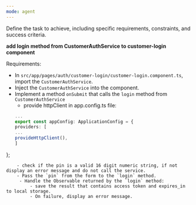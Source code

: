 ```yaml
---
mode: agent
---
```

Define the task to achieve, including specific requirements, constraints, and success criteria.

**add login method from CustomerAuthService to customer-login component**

Requirements:
- In `src/app/pages/auth/customer-login/customer-login.component.ts`, import the `CustomerAuthService`.
- Inject the `CustomerAuthService` into the component.
- Implement a method `onSubmit` that calls the `login` method from `CustomerAuthService`
    - provide httpClient in app.config.ts file:
    ```typescript
    ...
    export const appConfig: ApplicationConfig = {
  providers: [
    ...
    provideHttpClient(),
  ]
};
```
    - check if the pin is a valid 16 digit numeric string, if not display an error message and do not call the service.
    - Pass the `pin` from the form to the `login` method.
     - Handle the Observable returned by the `login` method:
         - save the result that contains access token and expires_in to local storage.
         - On failure, display an error message.